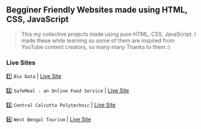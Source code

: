 ## Begginer Friendly Websites made using HTML, CSS, JavaScript

> This my collective projects made using pure HTML, CSS, JavaScript. I made these while learning so some of them are inspired from YouTube content creators, so many many Thanks to them :) 

### Live Sites

1️⃣ ```Bio Data``` | [Live Site](https://sumuhere.github.io/html-css-js-beginner-projects/Biodata/biodata.html)

2️⃣ ```SafeMeal - an Online Food Service``` | [Live Site](https://sumuhere.github.io/html-css-js-beginner-projects/SafeMeal/index.html)

3️⃣ ```Central Calcutta Polytechnic``` | [Live Site](https://sumuhere.github.io/html-css-js-beginner-projects/ccpkolkata/index.html)

4️⃣ ```West Bengal Tourism``` | [Live Site](https://sumuhere.github.io/wbtourism/)